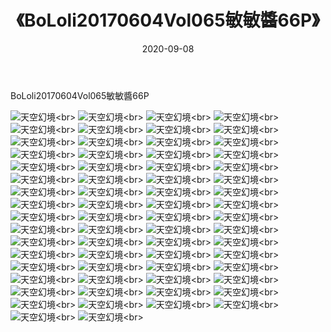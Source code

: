 ﻿---
layout: post
title: 《BoLoli20170604Vol065敏敏醬66P》
date: 2020-09-08
img: http://photo.orgx.cf/性感/2020/BoLoli20170604Vol065敏敏醬66P/000.jpg
tags: [美女,性感,泳衣]
---

BoLoli20170604Vol065敏敏醬66P



![天空幻境](http://photo.orgx.cf/性感/2020/BoLoli20170604Vol065敏敏醬66P/001.jpg''天空幻境'')<br>
![天空幻境](http://photo.orgx.cf/性感/2020/BoLoli20170604Vol065敏敏醬66P/002.jpg''天空幻境'')<br>
![天空幻境](http://photo.orgx.cf/性感/2020/BoLoli20170604Vol065敏敏醬66P/003.jpg''天空幻境'')<br>
![天空幻境](http://photo.orgx.cf/性感/2020/BoLoli20170604Vol065敏敏醬66P/004.jpg''天空幻境'')<br>
![天空幻境](http://photo.orgx.cf/性感/2020/BoLoli20170604Vol065敏敏醬66P/005.jpg''天空幻境'')<br>
![天空幻境](http://photo.orgx.cf/性感/2020/BoLoli20170604Vol065敏敏醬66P/006.jpg''天空幻境'')<br>
![天空幻境](http://photo.orgx.cf/性感/2020/BoLoli20170604Vol065敏敏醬66P/007.jpg''天空幻境'')<br>
![天空幻境](http://photo.orgx.cf/性感/2020/BoLoli20170604Vol065敏敏醬66P/008.jpg''天空幻境'')<br>
![天空幻境](http://photo.orgx.cf/性感/2020/BoLoli20170604Vol065敏敏醬66P/009.jpg''天空幻境'')<br>
![天空幻境](http://photo.orgx.cf/性感/2020/BoLoli20170604Vol065敏敏醬66P/010.jpg''天空幻境'')<br>
![天空幻境](http://photo.orgx.cf/性感/2020/BoLoli20170604Vol065敏敏醬66P/011.jpg''天空幻境'')<br>
![天空幻境](http://photo.orgx.cf/性感/2020/BoLoli20170604Vol065敏敏醬66P/012.jpg''天空幻境'')<br>
![天空幻境](http://photo.orgx.cf/性感/2020/BoLoli20170604Vol065敏敏醬66P/013.jpg''天空幻境'')<br>
![天空幻境](http://photo.orgx.cf/性感/2020/BoLoli20170604Vol065敏敏醬66P/014.jpg''天空幻境'')<br>
![天空幻境](http://photo.orgx.cf/性感/2020/BoLoli20170604Vol065敏敏醬66P/015.jpg''天空幻境'')<br>
![天空幻境](http://photo.orgx.cf/性感/2020/BoLoli20170604Vol065敏敏醬66P/016.jpg''天空幻境'')<br>
![天空幻境](http://photo.orgx.cf/性感/2020/BoLoli20170604Vol065敏敏醬66P/017.jpg''天空幻境'')<br>
![天空幻境](http://photo.orgx.cf/性感/2020/BoLoli20170604Vol065敏敏醬66P/018.jpg''天空幻境'')<br>
![天空幻境](http://photo.orgx.cf/性感/2020/BoLoli20170604Vol065敏敏醬66P/019.jpg''天空幻境'')<br>
![天空幻境](http://photo.orgx.cf/性感/2020/BoLoli20170604Vol065敏敏醬66P/020.jpg''天空幻境'')<br>
![天空幻境](http://photo.orgx.cf/性感/2020/BoLoli20170604Vol065敏敏醬66P/021.jpg''天空幻境'')<br>
![天空幻境](http://photo.orgx.cf/性感/2020/BoLoli20170604Vol065敏敏醬66P/022.jpg''天空幻境'')<br>
![天空幻境](http://photo.orgx.cf/性感/2020/BoLoli20170604Vol065敏敏醬66P/023.jpg''天空幻境'')<br>
![天空幻境](http://photo.orgx.cf/性感/2020/BoLoli20170604Vol065敏敏醬66P/024.jpg''天空幻境'')<br>
![天空幻境](http://photo.orgx.cf/性感/2020/BoLoli20170604Vol065敏敏醬66P/025.jpg''天空幻境'')<br>
![天空幻境](http://photo.orgx.cf/性感/2020/BoLoli20170604Vol065敏敏醬66P/026.jpg''天空幻境'')<br>
![天空幻境](http://photo.orgx.cf/性感/2020/BoLoli20170604Vol065敏敏醬66P/027.jpg''天空幻境'')<br>
![天空幻境](http://photo.orgx.cf/性感/2020/BoLoli20170604Vol065敏敏醬66P/028.jpg''天空幻境'')<br>
![天空幻境](http://photo.orgx.cf/性感/2020/BoLoli20170604Vol065敏敏醬66P/029.jpg''天空幻境'')<br>
![天空幻境](http://photo.orgx.cf/性感/2020/BoLoli20170604Vol065敏敏醬66P/030.jpg''天空幻境'')<br>
![天空幻境](http://photo.orgx.cf/性感/2020/BoLoli20170604Vol065敏敏醬66P/031.jpg''天空幻境'')<br>
![天空幻境](http://photo.orgx.cf/性感/2020/BoLoli20170604Vol065敏敏醬66P/032.jpg''天空幻境'')<br>
![天空幻境](http://photo.orgx.cf/性感/2020/BoLoli20170604Vol065敏敏醬66P/033.jpg''天空幻境'')<br>
![天空幻境](http://photo.orgx.cf/性感/2020/BoLoli20170604Vol065敏敏醬66P/034.jpg''天空幻境'')<br>
![天空幻境](http://photo.orgx.cf/性感/2020/BoLoli20170604Vol065敏敏醬66P/035.jpg''天空幻境'')<br>
![天空幻境](http://photo.orgx.cf/性感/2020/BoLoli20170604Vol065敏敏醬66P/036.jpg''天空幻境'')<br>
![天空幻境](http://photo.orgx.cf/性感/2020/BoLoli20170604Vol065敏敏醬66P/037.jpg''天空幻境'')<br>
![天空幻境](http://photo.orgx.cf/性感/2020/BoLoli20170604Vol065敏敏醬66P/038.jpg''天空幻境'')<br>
![天空幻境](http://photo.orgx.cf/性感/2020/BoLoli20170604Vol065敏敏醬66P/039.jpg''天空幻境'')<br>
![天空幻境](http://photo.orgx.cf/性感/2020/BoLoli20170604Vol065敏敏醬66P/040.jpg''天空幻境'')<br>
![天空幻境](http://photo.orgx.cf/性感/2020/BoLoli20170604Vol065敏敏醬66P/041.jpg''天空幻境'')<br>
![天空幻境](http://photo.orgx.cf/性感/2020/BoLoli20170604Vol065敏敏醬66P/042.jpg''天空幻境'')<br>
![天空幻境](http://photo.orgx.cf/性感/2020/BoLoli20170604Vol065敏敏醬66P/043.jpg''天空幻境'')<br>
![天空幻境](http://photo.orgx.cf/性感/2020/BoLoli20170604Vol065敏敏醬66P/044.jpg''天空幻境'')<br>
![天空幻境](http://photo.orgx.cf/性感/2020/BoLoli20170604Vol065敏敏醬66P/045.jpg''天空幻境'')<br>
![天空幻境](http://photo.orgx.cf/性感/2020/BoLoli20170604Vol065敏敏醬66P/046.jpg''天空幻境'')<br>
![天空幻境](http://photo.orgx.cf/性感/2020/BoLoli20170604Vol065敏敏醬66P/047.jpg''天空幻境'')<br>
![天空幻境](http://photo.orgx.cf/性感/2020/BoLoli20170604Vol065敏敏醬66P/048.jpg''天空幻境'')<br>
![天空幻境](http://photo.orgx.cf/性感/2020/BoLoli20170604Vol065敏敏醬66P/049.jpg''天空幻境'')<br>
![天空幻境](http://photo.orgx.cf/性感/2020/BoLoli20170604Vol065敏敏醬66P/050.jpg''天空幻境'')<br>
![天空幻境](http://photo.orgx.cf/性感/2020/BoLoli20170604Vol065敏敏醬66P/051.jpg''天空幻境'')<br>
![天空幻境](http://photo.orgx.cf/性感/2020/BoLoli20170604Vol065敏敏醬66P/052.jpg''天空幻境'')<br>
![天空幻境](http://photo.orgx.cf/性感/2020/BoLoli20170604Vol065敏敏醬66P/053.jpg''天空幻境'')<br>
![天空幻境](http://photo.orgx.cf/性感/2020/BoLoli20170604Vol065敏敏醬66P/054.jpg''天空幻境'')<br>
![天空幻境](http://photo.orgx.cf/性感/2020/BoLoli20170604Vol065敏敏醬66P/055.jpg''天空幻境'')<br>
![天空幻境](http://photo.orgx.cf/性感/2020/BoLoli20170604Vol065敏敏醬66P/056.jpg''天空幻境'')<br>
![天空幻境](http://photo.orgx.cf/性感/2020/BoLoli20170604Vol065敏敏醬66P/057.jpg''天空幻境'')<br>
![天空幻境](http://photo.orgx.cf/性感/2020/BoLoli20170604Vol065敏敏醬66P/058.jpg''天空幻境'')<br>
![天空幻境](http://photo.orgx.cf/性感/2020/BoLoli20170604Vol065敏敏醬66P/059.jpg''天空幻境'')<br>
![天空幻境](http://photo.orgx.cf/性感/2020/BoLoli20170604Vol065敏敏醬66P/060.jpg''天空幻境'')<br>
![天空幻境](http://photo.orgx.cf/性感/2020/BoLoli20170604Vol065敏敏醬66P/061.jpg''天空幻境'')<br>
![天空幻境](http://photo.orgx.cf/性感/2020/BoLoli20170604Vol065敏敏醬66P/062.jpg''天空幻境'')<br>
![天空幻境](http://photo.orgx.cf/性感/2020/BoLoli20170604Vol065敏敏醬66P/063.jpg''天空幻境'')<br>
![天空幻境](http://photo.orgx.cf/性感/2020/BoLoli20170604Vol065敏敏醬66P/064.jpg''天空幻境'')<br>
![天空幻境](http://photo.orgx.cf/性感/2020/BoLoli20170604Vol065敏敏醬66P/065.jpg''天空幻境'')<br>
![天空幻境](http://photo.orgx.cf/性感/2020/BoLoli20170604Vol065敏敏醬66P/066.jpg''天空幻境'')<br>